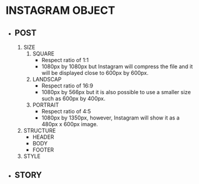 # INSTAGRAM OBJECT
  * ## POST
       1. SIZE
          1. SQUARE
             * Respect ratio of 1:1
             * 1080px by 1080px but Instagram will compress the file and it will be displayed close to 600px by 600px.
          1. LANDSCAP
             * Respect ratio of 16:9
             * 1080px by 566px but it is also possible to use a smaller size such as 600px by 400px.
          1. PORTRAIT
             * Respect ratio of 4:5
             * 1080px by 1350px, however, Instagram will show it as a 480px x 600px image.
       1. STRUCTURE
          * HEADER
          * BODY
          * FOOTER
       1. STYLE
  * ## STORY
  
